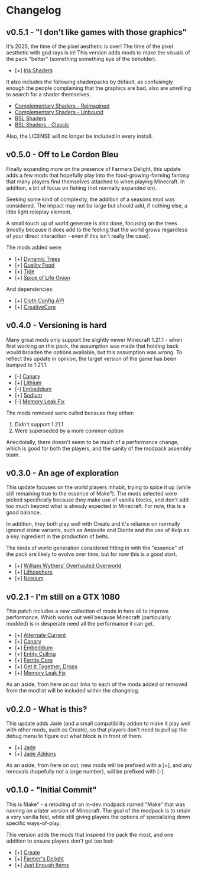 # Changelog

## v0.5.1 - "I don't like games with those graphics"
It's 2025, the time of the pixel aesthetic is over! The time of the pixel
aesthetic with god rays is in! This version adds mods to make the visuals of
the pack "better" (something something eye of the beholder).

* [+] [Iris Shaders](https://modrinth.com/mod/iris)

It also includes the following shaderpacks by default, as confusingly enough
the people complaining that the graphics are bad, also are unwilling to search
for a shader themselves.

* [Complementary Shaders - Reimagined](https://modrinth.com/shader/complementary-reimagined)
* [Complementary Shaders - Unbound](https://modrinth.com/shader/complementary-unbound)
* [BSL Shaders](https://modrinth.com/shader/bsl-shaders)
* [BSL Shaders - Classic](https://modrinth.com/shader/bsl-shaders-classic)

Also, the LICENSE will no longer be included in every install.


## v0.5.0 - Off to Le Cordon Bleu
Finally expanding more on the presence of Farmers Delight, this update adds a
few mods that hopefully play into the food-growing-farming fantasy that many
players find themselves attached to when playing Minecraft. In addition, a bit
of focus on fishing (not normally expanded on).

Seeking some kind of complexity, the addition of a seasons mod was considered.
The impact may not be large but should add, if nothing else, a little light
roleplay element.

A small touch up of world generate is also done, focusing on the trees (mostly
because it does add to the feeling that the world grows regardless of your
direct interaction - even if this isn't really the case).

The mods added were:

* [+] [Dynamic Trees](https://modrinth.com/mod/dynamictrees)
* [+] [Quality Food](https://modrinth.com/mod/quality-food)
* [+] [Tide](https://modrinth.com/mod/tide)
* [+] [Spice of Life Onion](https://modrinth.com/mod/spice-of-life-onion)

And dependencies:

* [+] [Cloth Config API](https://modrinth.com/mod/cloth-config)
* [+] [CreativeCore](https://modrinth.com/mod/creativecore)


## v0.4.0 - Versioning is hard
Many great mods only support the slightly newer Minecraft 1.21.1 - when first
working on this pack, the assumption was made that holding back would broaden
the options avaliable, but this assumption was wrong. To reflect this update
in opinion, the target version of the game has been bumped to 1.21.1.

* [-] [Canary](https://modrinth.com/mod/canary)
* [+] [Lithium](https://modrinth.com/mod/lithium)
* [-] [Embeddium](https://modrinth.com/mod/embeddium)
* [+] [Sodium](https://modrinth.com/mod/sodium)
* [-] [Memory Leak Fix](https://modrinth.com/mod/memoryleakfix)

The mods removed were culled because they either:
1. Didn't support 1.21.1
2. Were superseded by a more common option

Anecdotally, there doesn't seem to be much of a performance change, which is
good for both the players, and the sanity of the modpack assembly team.


## v0.3.0 - An age of exploration
This update focuses on the world players inhabit, trying to spice it up (while
still remaining true to the essence of Make²). The mods selected were picked
specifically because they make use of vanilla blocks, and don't add too much
beyond what is already expected in Minecraft. For now, this is a good balance.

In addition, they both play well with Create and it's reliance on normally
ignored stone variants, such as Andesite and Diorite and the use of Kelp as a
key ingredient in the production of belts.

The kinds of world generation considered fitting in with the "essence" of the
pack are likely to evolve over time, but for now this is a good start.

* [+] [William Wythers' Overhauled Overworld](https://modrinth.com/mod/wwoo)
* [+] [Lithosphere](https://modrinth.com/datapack/lithosphere)
* [+] [Noisium](https://modrinth.com/mod/noisium)


## v0.2.1 - I'm still on a GTX 1080
This patch includes a new collection of mods in here all to improve performance.
Which works out well because Minecraft (particularly modded) is in desperate
need all the performance it can get.

* [+] [Alternate Current](https://modrinth.com/mod/alternate-current)
* [+] [Canary](https://modrinth.com/mod/canary)
* [+] [Embeddium](https://modrinth.com/mod/embeddium)
* [+] [Entity Culling](https://modrinth.com/mod/entityculling)
* [+] [Ferrite Core](https://modrinth.com/mod/ferrite-core)
* [+] [Get It Together, Drops](https://modrinth.com/mod/get-it-together-drops)
* [+] [Memory Leak Fix](https://modrinth.com/mod/memoryleakfix)

As an aside, from here on out links to each of the mods added or removed from
the modlist will be included within the changelog.


## v0.2.0 - What is this?
This update adds Jade (and a small compatibility addon to make it play well
with other mods, such as Create), so that players don't need to pull up the
debug menu to figure out what block is in front of them.

* [+] [Jade](https://modrinth.com/mod/jade)
* [+] [Jade Addons](https://modrinth.com/mod/jade-addons-forge)

As an aside, from here on out, new mods will be prefixed with a [+], and any
removals (hopefully not a large number), will be prefixed with [-].


## v0.1.0 - "Initial Commit"
This is Make² - a retooling of an in-dev modpack named "Make" that was running
on a later version of Minecraft. The goal of the modpack is to retain a very
vanilla feel, while still giving players the options of specializing down
specific ways-of-play.

This version adds the mods that inspired the pack the most, and one addition to
ensure players don't get too lost:

* [+] [Create](https://modrinth.com/mod/create)
* [+] [Farmer's Delight](https://modrinth.com/mod/farmers-delight)
* [+] [Just Enough Items](https://modrinth.com/mod/jei)
